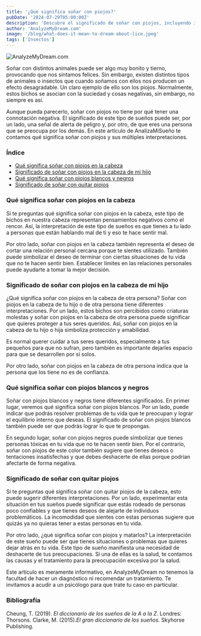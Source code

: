 ```yaml
---
title: '¿Qué significa soñar con piojos?'
pubDate: '2024-07-29T05:00:00Z'
description: 'Descubre el significado de soñar con piojos, incluyendo interpretaciones de piojos en la cabeza, en cabezas ajenas, blancos y negros, y eliminación de piojos.'
author: 'AnalyzeMyDream.com'
image: '/blog/what-does-it-mean-to-dream-about-lice.jpeg'
tags: ['Insectos']
---
```


![AnalyzeMyDream.com](/blog/what-does-it-mean-to-dream-about-lice.jpeg)

Soñar con distintos animales puede ser algo muy bonito y tierno, provocando que nos sintamos felices. Sin embargo, existen distintos tipos de animales o insectos que cuando soñamos con ellos nos producen un efecto desagradable. Un claro ejemplo de ello son los piojos. Normalmente, estos bichos se asocian con la suciedad y cosas negativas, sin embargo, no siempre es así.

Aunque pueda parecerlo, soñar con piojos no tiene por qué tener una connotación negativa. El significado de este tipo de sueños puede ser, por un lado, una señal de alerta de peligro y, por otro, de que eres una persona que se preocupa por los demás. En este artículo de AnalizaMiSueño te contamos qué significa soñar con piojos y sus múltiples interpretaciones.

### Índice

- [Qué significa soñar con piojos en la cabeza](#que-significa-soñar-con-piojos-en-la-cabeza)
- [Significado de soñar con piojos en la cabeza de mi hijo](#significado-de-soñar-con-piojos-en-la-cabeza-de-mi-hijo)
- [Qué significa soñar con piojos blancos y negros](#que-significa-soñar-con-piojos-blancos-y-negros)
- [Significado de soñar con quitar piojos](#significado-de-soñar-con-quitar-piojos)

### Qué significa soñar con piojos en la cabeza

Si te preguntas qué significa soñar con piojos en la cabeza, este tipo de bichos en nuestra cabeza representan pensamientos negativos como el rencor. Así, la interpretación de este tipo de sueños es que tienes a tu lado a personas que están hablando mal de ti y eso te hace sentir mal.

Por otro lado, soñar con piojos en la cabeza también representa el deseo de cortar una relación personal cercana porque te sientes utilizado. También puede simbolizar el deseo de terminar con ciertas situaciones de tu vida que no te hacen sentir bien. Establecer límites en las relaciones personales puede ayudarte a tomar la mejor decisión.

### Significado de soñar con piojos en la cabeza de mi hijo

¿Qué significa soñar con piojos en la cabeza de otra persona? Soñar con piojos en la cabeza de tu hijo o de otra persona tiene diferentes interpretaciones. Por un lado, estos bichos son percibidos como criaturas molestas y soñar con piojos en la cabeza de otra persona puede significar que quieres proteger a tus seres queridos. Así, soñar con piojos en la cabeza de tu hijo o hija simboliza protección y amabilidad.

Es normal querer cuidar a tus seres queridos, especialmente a tus pequeños para que no sufran, pero también es importante dejarles espacio para que se desarrollen por sí solos.

Por otro lado, soñar con piojos en la cabeza de otra persona indica que la persona que los tiene no es de confianza.

### Qué significa soñar con piojos blancos y negros

Soñar con piojos blancos y negros tiene diferentes significados. En primer lugar, veremos qué significa soñar con piojos blancos. Por un lado, puede indicar que podrás resolver problemas de tu vida que te preocupan y lograr el equilibrio interno que deseas. El significado de soñar con piojos blancos también puede ser que podrás lograr lo que te propongas.

En segundo lugar, soñar con piojos negros puede simbolizar que tienes personas tóxicas en tu vida que no te hacen sentir bien. Por el contrario, soñar con piojos de este color también sugiere que tienes deseos o tentaciones insatisfechas y que debes deshacerte de ellas porque podrían afectarte de forma negativa.

### Significado de soñar con quitar piojos

Si te preguntas qué significa soñar con quitar piojos de la cabeza, esto puede sugerir diferentes interpretaciones. Por un lado, experimentar esta situación en tus sueños puede significar que estás rodeado de personas poco confiables y que tienes deseos de alejarte de individuos problemáticos. La incomodidad que sientes con estas personas sugiere que quizás ya no quieras tener a estas personas en tu vida.

Por otro lado, ¿qué significa soñar con piojos y matarlos? La interpretación de este sueño puede ser que tienes situaciones o problemas que quieres dejar atrás en tu vida. Este tipo de sueño manifiesta una necesidad de deshacerte de tus preocupaciones. Si una de ellas es la salud, te contamos las causas y el tratamiento para la preocupación excesiva por la salud.

Este artículo es meramente informativo, en AnalyzeMyDream no tenemos la facultad de hacer un diagnóstico ni recomendar un tratamiento. Te invitamos a acudir a un psicólogo para que trate tu caso en particular.

### Bibliografía

Cheung, T. (2019). *El diccionario de los sueños de la A a la Z*. Londres: Thorsons. 
Clarke, M. (2015).*El gran diccionario de los sueños*. Skyhorse Publishing.